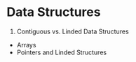 # Data Structures

1. Contiguous vs. Linded Data Structures
  - Arrays
  - Pointers and Linded Structures
